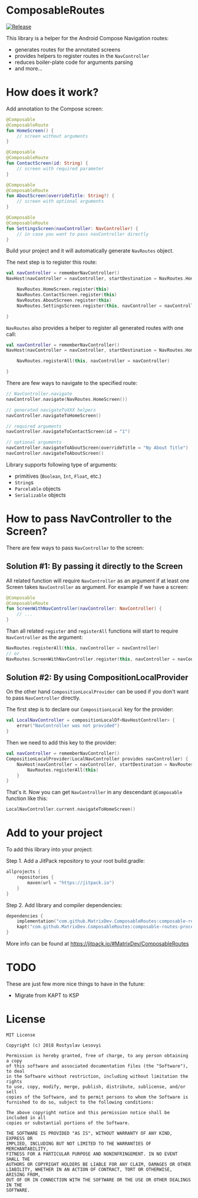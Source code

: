 # ComposableRoutes

[![Release](https://jitpack.io/v/MatrixDev/ComposableRoutes.svg)](https://jitpack.io/#MatrixDev/ComposableRoutes)

This library is a helper for the Android Compose Navigation routes:
- generates routes for the annotated screens
- provides helpers to register routes in the `NavController`
- reduces boiler-plate code for arguments parsing
- and more...

# How does it work?

Add annotation to the Compose screen:

```kotlin
@Composable
@ComposableRoute
fun HomeScreen() {
    // screen without arguments
}

@Composable
@ComposableRoute
fun ContactScreen(id: String) {
    // screen with required parameter
}

@Composable
@ComposableRoute
fun AboutScreen(overrideTitle: String?) {
    // screen with optional arguments
}

@Composable
@ComposableRoute
fun SettingsScreen(navController: NavController) {
    // in case you want to pass navController directly
}
```

Build your project and it will automatically generate `NavRoutes` object.

The next step is to register this route:

```kotlin
val navController = rememberNavController()
NavHost(navController = navController, startDestination = NavRoutes.HomeScreen.PATH) {

    NavRoutes.HomeScreen.register(this)
    NavRoutes.ContactScreen.register(this)
    NavRoutes.AboutScreen.register(this)
    NavRoutes.SettingsScreen.register(this, navController = navController)

}
```

`NavRoutes` also provides a helper to register all generated routes with one call:

```kotlin
val navController = rememberNavController()
NavHost(navController = navController, startDestination = NavRoutes.HomeScreen.PATH) {

    NavRoutes.registerAll(this, navController = navController)

}
```

There are few ways to navigate to the specified route:

```kotlin
// NavController.navigate
navController.navigate(NavRoutes.HomeScreen())

// generated navigateToXXX helpers
navController.navigateToHomeScreen()

// required arguments
navController.navigateToContactScreen(id = "1")

// optional arguments
navController.navigateToAboutScreen(overrideTitle = "Ny About Title")
navController.navigateToAboutScreen()
```

Library supports following type of arguments:
- primitives (`Boolean`, `Int`, `Float`, etc.)
- `String`s
- `Parcelable` objects
- `Serializable` objects

# How to pass NavController to the Screen?

There are few ways to pass `NavController` to the screen:

## Solution #1: By passing it directly to the Screen

All related function will require `NavController` as an argument if at least one Screen takes `NavController` as argument. For example if we have a screen:

```kotlin
@Composable
@ComposableRoute
fun ScreenWithNavController(navController: NavController) {
    // ...
}
```

Than all related `register` and `registerAll` functions will start to require `NavController` as the argument:

```kotlin
NavRoutes.registerAll(this, navController = navController)
// or
NavRoutes.ScreenWithNavController.register(this, navController = navController)
```

## Solution #2: By using CompositionLocalProvider

On the other hand `CompositionLocalProvider` can be used if you don't want to pass `NavController` directly.

The first step is to declare our `CompositionLocal` key for the provider:
```kotlin
val LocalNavController = compositionLocalOf<NavHostController> {
    error("NavController was not provided")
}
```

Then we need to add this key to the provider:
```kotlin
val navController = rememberNavController()
CompositionLocalProvider(LocalNavController provides navController) {
    NavHost(navController = navController, startDestination = NavRoutes.JoinAsGuestScreen()) {
        NavRoutes.registerAll(this)
    }
}
```

That's it. Now you can get `NavController` in any descendant `@Composable` function like this:
```kotlin
LocalNavController.current.navigateToHomeScreen()
```

# Add to your project

To add this library into your project:

Step 1. Add a JitPack repository to your root build.gradle:

```kotlin
allprojects {
    repositories {
        maven(url = "https://jitpack.io")
    }
}
```

Step 2. Add library and compiler dependencies:

```kotlin
dependencies {
    implementation("com.github.MatrixDev.ComposableRoutes:composable-routes-lib:{latest}")
    kapt("com.github.MatrixDev.ComposableRoutes:composable-routes-processor:{latest}")
}
```

More info can be found at https://jitpack.io/#MatrixDev/ComposableRoutes

# TODO

These are just few more nice things to have in the future:
- Migrate from KAPT to KSP

# License

```
MIT License

Copyright (c) 2018 Rostyslav Lesovyi

Permission is hereby granted, free of charge, to any person obtaining a copy
of this software and associated documentation files (the "Software"), to deal
in the Software without restriction, including without limitation the rights
to use, copy, modify, merge, publish, distribute, sublicense, and/or sell
copies of the Software, and to permit persons to whom the Software is
furnished to do so, subject to the following conditions:

The above copyright notice and this permission notice shall be included in all
copies or substantial portions of the Software.

THE SOFTWARE IS PROVIDED "AS IS", WITHOUT WARRANTY OF ANY KIND, EXPRESS OR
IMPLIED, INCLUDING BUT NOT LIMITED TO THE WARRANTIES OF MERCHANTABILITY,
FITNESS FOR A PARTICULAR PURPOSE AND NONINFRINGEMENT. IN NO EVENT SHALL THE
AUTHORS OR COPYRIGHT HOLDERS BE LIABLE FOR ANY CLAIM, DAMAGES OR OTHER
LIABILITY, WHETHER IN AN ACTION OF CONTRACT, TORT OR OTHERWISE, ARISING FROM,
OUT OF OR IN CONNECTION WITH THE SOFTWARE OR THE USE OR OTHER DEALINGS IN THE
SOFTWARE.
```
